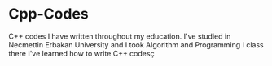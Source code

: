 # Cpp-Codes
C++ codes I have written throughout my education.
I've studied in Necmettin Erbakan University and I took Algorithm and Programming I class there I've learned how to write C++ codesç
